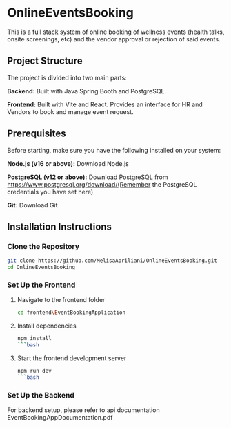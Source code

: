 # OnlineEventsBooking
This is a full stack system of online booking of wellness events (health talks, onsite screenings, etc) and the vendor approval or rejection of said events.

## Project Structure
The project is divided into two main parts:

**Backend:** Built with Java Spring Booth and PostgreSQL.

**Frontend:** Built with Vite and React. Provides an interface for HR and Vendors to book and manage event request.

## Prerequisites
Before starting, make sure you have the following installed on your system:

**Node.js (v16 or above):** Download Node.js

**PostgreSQL (v12 or above):** Download PostgreSQL from https://www.postgresql.org/download/(Remember the PostgreSQL credentials you have set here)

**Git:** Download Git


## Installation Instructions

### Clone the Repository
```bash
git clone https://github.com/MelisaApriliani/OnlineEventsBooking.git
cd OnlineEventsBooking
```

### Set Up the Frontend

1. Navigate to the frontend folder

    ```bash
    cd frontend\EventBookingApplication
    ```

2. Install dependencies

    ```bash
    npm install
    ```bash

3. Start the frontend development server

    ```bash
    npm run dev
    ```bash

### Set Up the Backend

For backend setup, please refer to api documentation EventBookingAppDocumentation.pdf
